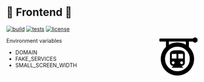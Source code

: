 # :construction: Frontend :construction:

[![build](https://github.com/OpenRemise/Frontend/actions/workflows/build.yml/badge.svg)](https://github.com/OpenRemise/Frontend/actions/workflows/build.yml) [![tests](https://github.com/OpenRemise/Frontend/actions/workflows/tests.yml/badge.svg)](https://github.com/OpenRemise/Frontend/actions/workflows/tests.yml) [![license](https://img.shields.io/github/license/OpenRemise/Frontend)](https://github.com/OpenRemise/Frontend/raw/master/LICENSE)

<a href="https://openremise.at">
<picture>
  <source media="(prefers-color-scheme: dark)" srcset="https://github.com/OpenRemise/.github/raw/master/data/icons/dark.png">
  <img src="https://github.com/OpenRemise/.github/raw/master/data/icons/light.png" width="20%" align="right">
</picture>
</a>

Environment variables
- DOMAIN
- FAKE_SERVICES
- SMALL_SCREEN_WIDTH